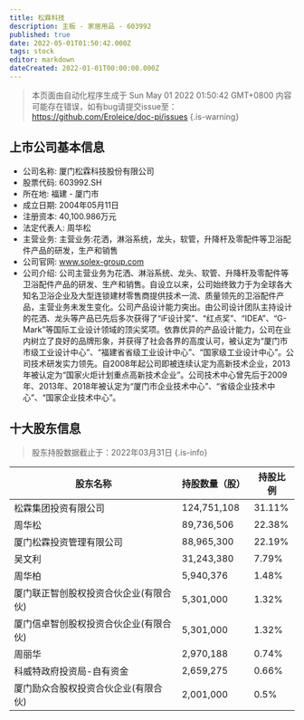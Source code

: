 ```yaml
---
title: 松霖科技
description: 主板 - 家居用品 - 603992
published: true
date: 2022-05-01T01:50:42.000Z
tags: stock
editor: markdown
dateCreated: 2022-01-01T00:00:00.000Z
---
```


> 本页面由自动化程序生成于 Sun May 01 2022 01:50:42 GMT+0800
> 内容可能存在错误，如有bug请提交issue至：https://github.com/Eroleice/doc-pi/issues
{.is-warning}

## 上市公司基本信息
- 公司名称: 厦门松霖科技股份有限公司
- 股票代码: 603992.SH
- 所在地: 福建 - 厦门市
- 成立日期: 2004年05月11日
- 注册资本: 40,100.986万元
- 法定代表人: 周华松
- 主营业务: 主营业务:花洒，淋浴系统，龙头，软管，升降杆及零配件等卫浴配件产品的研发，生产和销售
- 公司官网: www.solex-group.com
- 公司介绍: 公司主营业务为花洒、淋浴系统、龙头、软管、升降杆及零配件等卫浴配件产品的研发、生产和销售。自设立以来，公司始终致力于为全球各大知名卫浴企业及大型连锁建材零售商提供技术一流、质量领先的卫浴配件产品，主营业务未发生变化。公司产品设计能力突出。由公司设计团队主持设计的花洒、龙头等产品已先后多次获得了“iF设计奖”、“红点奖”、“IDEA”、“G-Mark”等国际工业设计领域的顶尖奖项。依靠优异的产品设计能力，公司在业内树立了良好的品牌形象，并获得了社会各界的高度认可，被认定为“厦门市市级工业设计中心”、“福建省省级工业设计中心”、“国家级工业设计中心”。公司技术研发实力领先。自2008年起公司即被连续认定为高新技术企业，2013年被认定为“国家火炬计划重点高新技术企业”。公司技术中心曾先后于2009年、2013年、2018年被认定为“厦门市企业技术中心”、“省级企业技术中心”、“国家企业技术中心”。


## 十大股东信息
> 股东持股数据截止于：2022年03月31日
{.is-info}

| 股东名称 | 持股数量（股） | 持股比例 |
| --- | --- | --- |
| 松霖集团投资有限公司 | 124,751,108 | 31.11% |
| 周华松 | 89,736,506 | 22.38% |
| 厦门松霖投资管理有限公司 | 88,965,300 | 22.19% |
| 吴文利 | 31,243,380 | 7.79% |
| 周华柏 | 5,940,376 | 1.48% |
| 厦门联正智创股权投资合伙企业(有限合伙) | 5,301,000 | 1.32% |
| 厦门信卓智创股权投资合伙企业(有限合伙) | 5,301,000 | 1.32% |
| 周丽华 | 2,970,188 | 0.74% |
| 科威特政府投资局-自有资金 | 2,659,275 | 0.66% |
| 厦门励众合股权投资合伙企业(有限合伙) | 2,001,000 | 0.5% |




